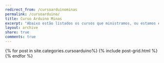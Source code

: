 ```yaml
---
redirect_from: /cursoarduinominas
permalink: /cursoarduino/
title: Curso Arduino Minas
excerpt: "Abaixo estão listados os cursos que ministramos, ou estamos elaborando, use o campo comentário para obter mais informações."
layout: archive
share: true
comments: true
---
```

<div class="tiles">
{% for post in site.categories.cursoarduino%}
   {% include post-grid.html %}
{% endfor %}
</div><!-- /.tiles -->

